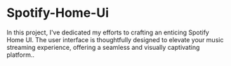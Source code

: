 # Spotify-Home-Ui
In this project, I've dedicated my efforts to crafting an enticing Spotify Home UI. The user interface is thoughtfully designed to elevate your music streaming experience, offering a seamless and visually captivating platform..
